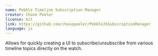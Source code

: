 ```yaml
---
name: Pebble Timeline Subscription Manager
creator: Chase Peeler
license: mit
link: https://github.com/chasepeeler/PebbleJSSubscriptionManager
language: js
---
```


Allows for quickly creating a UI to subscribe/unsubscribe from various timeline topics directly on the watch.
